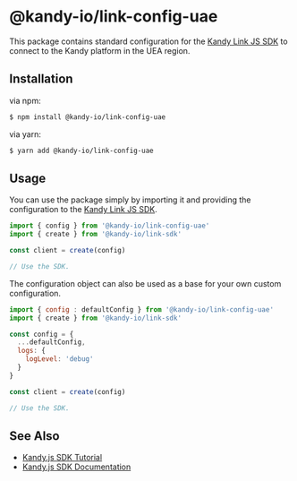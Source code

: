 # @kandy-io/link-config-uae

This package contains standard configuration for the [Kandy Link JS SDK](https://github.com/Kandy-IO/kandy-link-js-sdk) to connect to the Kandy platform in the UEA region.

## Installation

via npm:

```bash
$ npm install @kandy-io/link-config-uae
```

via yarn:

```bash
$ yarn add @kandy-io/link-config-uae
```

## Usage

You can use the package simply by importing it and providing the configuration to the [Kandy Link JS SDK](https://github.com/Kandy-IO/kandy-link-js-sdk).

```javascript
import { config } from '@kandy-io/link-config-uae'
import { create } from '@kandy-io/link-sdk'

const client = create(config)

// Use the SDK.
```

The configuration object can also be used as a base for your own custom configuration.

```javascript
import { config : defaultConfig } from '@kandy-io/link-config-uae'
import { create } from '@kandy-io/link-sdk'

const config = {
  ...defaultConfig,
  logs: {
    logLevel: 'debug'
  }
}

const client = create(config)

// Use the SDK.
```

## See Also

- [Kandy.js SDK Tutorial](https://kandy-io.github.io/kandy-link-js-sdk/tutorials/?config=uae#/Configurations)
- [Kandy.js SDK Documentation](https://kandy-io.github.io/kandy-link-js-sdk/docs/)
